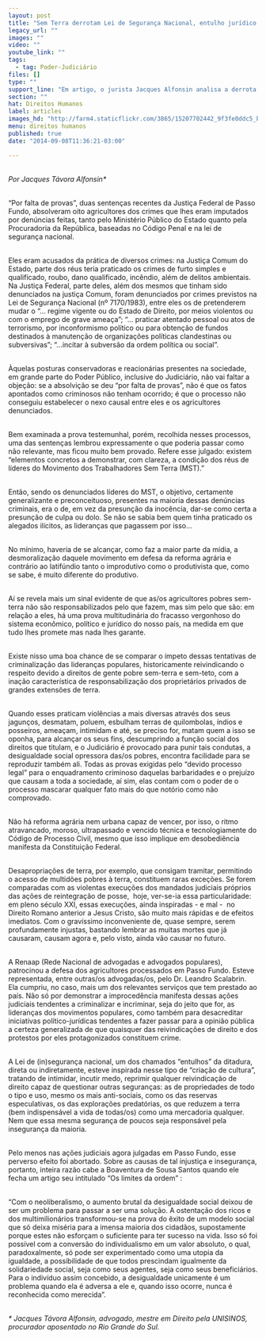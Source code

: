 ```yaml
---
layout: post
title: "Sem Terra derrotam Lei de Segurança Nacional, entulho jurídico da ditadura"
legacy_url: ""
images: ""
video: ""
youtube_link: ""
tags:
  - tag: Poder-Judiciário
files: []
type: ""
support_line: "Em artigo, o jurista Jacques Alfonsin analisa a derrota de duas sentenças relacionadas com a lei de Segurança Nacional para criminalizar o MST."
section: ""
hat: Direitos Humanos
label: articles
images_hd: "http://farm4.staticflickr.com/3865/15207702442_9f3fe0ddc5_b.jpg"
menu: direitos humanos
published: true
date: "2014-09-08T11:36:21-03:00"

---
```

<p><br />
<em>Por Jacques T&aacute;vora Alfonsin*</em></p>

<p><br />
&ldquo;Por falta de provas&rdquo;, duas senten&ccedil;as recentes da Justi&ccedil;a Federal de Passo Fundo, absolveram oito agricultores dos crimes que lhes eram imputados por den&uacute;ncias feitas, tanto pelo Minist&eacute;rio P&uacute;blico do Estado quanto pela Procuradoria da Rep&uacute;blica, baseadas no C&oacute;digo Penal e na lei de seguran&ccedil;a nacional.&nbsp;</p>

<p><br />
Eles eram acusados da pr&aacute;tica de diversos crimes: na Justi&ccedil;a Comum do Estado, parte dos r&eacute;us teria praticado os crimes de furto simples e qualificado, roubo, dano qualificado, inc&ecirc;ndio, al&eacute;m de delitos ambientais. Na Justi&ccedil;a Federal, parte deles, al&eacute;m dos mesmos que tinham sido denunciados na justi&ccedil;a Comum, foram denunciados por crimes previstos na Lei de Seguran&ccedil;a Nacional (n&ordm; 7170/1983), entre eles os de pretenderem mudar o &ldquo;... regime vigente ou do Estado de Direito, por meios violentos ou com o emprego de grave amea&ccedil;a&rdquo;; &ldquo;... praticar atentado pessoal ou atos de terrorismo, por inconformismo pol&iacute;tico ou para obten&ccedil;&atilde;o de fundos destinados &agrave; manuten&ccedil;&atilde;o de organiza&ccedil;&otilde;es pol&iacute;ticas clandestinas ou subversivas&rdquo;; &ldquo;...incitar &agrave; subvers&atilde;o da ordem pol&iacute;tica ou social&rdquo;.</p>

<p><br />
&Agrave;quelas posturas conservadoras e reacion&aacute;rias presentes na sociedade, em grande parte do Poder P&uacute;blico, inclusive do Judici&aacute;rio, n&atilde;o vai faltar a obje&ccedil;&atilde;o: se a absolvi&ccedil;&atilde;o se deu &ldquo;por falta de provas&rdquo;, n&atilde;o &eacute; que os fatos apontados como criminosos n&atilde;o tenham ocorrido; &eacute; que o processo n&atilde;o conseguiu estabelecer o nexo causal entre eles e os agricultores denunciados.</p>

<p><br />
Bem examinada a prova testemunhal, por&eacute;m, recolhida nesses processos, uma das senten&ccedil;as lembrou expressamente o que poderia passar como n&atilde;o relevante, mas ficou muito bem provado. Refere esse julgado: existem &ldquo;elementos concretos a demonstrar, com clareza, a condi&ccedil;&atilde;o dos r&eacute;us de l&iacute;deres do Movimento dos Trabalhadores Sem Terra (MST).&rdquo;</p>

<p><br />
Ent&atilde;o, sendo os denunciados l&iacute;deres do MST, o objetivo, certamente generalizante e preconceituoso, presentes na maioria dessas den&uacute;ncias criminais, era o de, em vez da presun&ccedil;&atilde;o da inoc&ecirc;ncia, dar-se como certa a presun&ccedil;&atilde;o de culpa ou dolo. Se n&atilde;o se sabia bem quem tinha praticado os alegados il&iacute;citos, as lideran&ccedil;as que pagassem por isso...&nbsp;</p>

<p><br />
No m&iacute;nimo, haveria de se alcan&ccedil;ar, como faz a maior parte da m&iacute;dia, a desmoraliza&ccedil;&atilde;o daquele movimento em defesa da reforma agr&aacute;ria e contr&aacute;rio ao latif&uacute;ndio tanto o improdutivo como o produtivista que, como se sabe, &eacute; muito diferente do produtivo.</p>

<p><br />
A&iacute; se revela mais um sinal evidente de que as/os agricultores pobres sem-terra n&atilde;o s&atilde;o responsabilizados pelo que fazem, mas sim pelo que s&atilde;o: em rela&ccedil;&atilde;o a eles, h&aacute; uma prova multitudin&aacute;ria do fracasso vergonhoso do sistema econ&ocirc;mico, pol&iacute;tico e jur&iacute;dico do nosso pa&iacute;s, na medida em que tudo lhes promete mas nada lhes garante.</p>

<p><br />
Existe nisso uma boa chance de se comparar o &iacute;mpeto dessas tentativas de criminaliza&ccedil;&atilde;o das lideran&ccedil;as populares, historicamente reivindicando o respeito devido a direitos de gente pobre sem-terra e sem-teto, com a ina&ccedil;&atilde;o caracter&iacute;stica de responsabiliza&ccedil;&atilde;o dos propriet&aacute;rios privados de grandes extens&otilde;es de terra.</p>

<p><br />
Quando esses praticam viol&ecirc;ncias a mais diversas atrav&eacute;s dos seus jagun&ccedil;os, desmatam, poluem, esbulham terras de quilombolas, &iacute;ndios e posseiros, amea&ccedil;am, intimidam e at&eacute;, se preciso for, matam quem a isso se oponha, para alcan&ccedil;ar os seus fins, descumprindo a fun&ccedil;&atilde;o social dos direitos que titulam, e o Judici&aacute;rio &eacute; provocado para punir tais condutas, a desigualdade social opressora das/os pobres, encontra facilidade para se reproduzir tamb&eacute;m ali. Todas as provas exigidas pelo &ldquo;devido processo legal&rdquo; para o enquadramento criminoso daquelas barbaridades e o preju&iacute;zo que causam a toda a sociedade, a&iacute; sim, elas contam com o poder de o processo mascarar qualquer fato mais do que not&oacute;rio como n&atilde;o comprovado.</p>

<p><br />
N&atilde;o h&aacute; reforma agr&aacute;ria nem urbana capaz de vencer, por isso, o ritmo atravancado, moroso, ultrapassado e vencido t&eacute;cnica e tecnologiamente do C&oacute;digo de Processo Civil, mesmo que isso implique em desobedi&ecirc;ncia manifesta da Constitui&ccedil;&atilde;o Federal.</p>

<p><br />
Desapropria&ccedil;&otilde;es de terra, por exemplo, que consigam tramitar, permitindo o acesso de multid&otilde;es pobres &agrave; terra, constituem raras exce&ccedil;&otilde;es. Se forem comparadas com as violentas execu&ccedil;&otilde;es dos mandados judiciais pr&oacute;prios das a&ccedil;&otilde;es de reintegra&ccedil;&atilde;o de posse, &nbsp;hoje, ver-se-ia essa particularidade: em pleno s&eacute;culo XXI, essas execu&ccedil;&otilde;es, ainda inspiradas - e mal - &nbsp;no Direito Romano anterior a Jesus Cristo, s&atilde;o muito mais r&aacute;pidas e de efeitos imediatos. Com o grav&iacute;ssimo inconveniente de, quase sempre, serem profundamente injustas, bastando lembrar as muitas mortes que j&aacute; causaram, causam agora e, pelo visto, ainda v&atilde;o causar no futuro.&nbsp;</p>

<p><br />
A Renaap (Rede Nacional de advogadas e advogados populares), patrocinou a defesa dos agricultores processados em Passo Fundo. Esteve representada, entre outras/os advogadas/os, pelo Dr. Leandro Scalabrin. Ela cumpriu, no caso, mais um dos relevantes servi&ccedil;os que tem prestado ao pa&iacute;s. N&atilde;o s&oacute; por demonstrar a improced&ecirc;ncia manifesta dessas a&ccedil;&otilde;es judiciais tendentes a criminalizar e incriminar, seja do jeito que for, as lideran&ccedil;as dos movimentos populares, como tamb&eacute;m para desacreditar iniciativas pol&iacute;tico-jur&iacute;dicas tendentes a fazer passar para a opini&atilde;o p&uacute;blica a certeza generalizada de que quaisquer das reivindica&ccedil;&otilde;es de direito e dos protestos por eles protagonizados constituem crime.&nbsp;</p>

<p><br />
A Lei de (in)seguran&ccedil;a nacional, um dos chamados &ldquo;entulhos&rdquo; da ditadura, direta ou indiretamente, esteve inspirada nesse tipo de &ldquo;cria&ccedil;&atilde;o de cultura&rdquo;, tratando de intimidar, incutir medo, reprimir qualquer reivindica&ccedil;&atilde;o de direito capaz de questionar outras seguran&ccedil;as: as de propriedades de todo o tipo e uso, mesmo os mais anti-sociais, como os das reservas especulativas, os das explora&ccedil;&otilde;es predat&oacute;rias, os que reduzem a terra (bem indispens&aacute;vel a vida de todas/os) como uma mercadoria qualquer. Nem que essa mesma seguran&ccedil;a de poucos seja respons&aacute;vel pela inseguran&ccedil;a da maioria.</p>

<p><br />
Pelo menos nas a&ccedil;&otilde;es judiciais agora julgadas em Passo Fundo, esse perverso efeito foi abortado. Sobre as causas de tal injusti&ccedil;a e inseguran&ccedil;a, portanto, inteira raz&atilde;o cabe a Boaventura de Sousa Santos quando ele fecha um artigo seu intitulado &ldquo;Os limites da ordem&rdquo; :</p>

<p><br />
&ldquo;Com o neoliberalismo, o aumento brutal da desigualdade social deixou de ser um problema para passar a ser uma solu&ccedil;&atilde;o. A ostenta&ccedil;&atilde;o dos ricos e dos multimilion&aacute;rios transformou-se na prova do &ecirc;xito de um modelo social que s&oacute; deixa mis&eacute;ria para a imensa maioria dos cidad&atilde;os, supostamente porque estes n&atilde;o esfor&ccedil;am o suficiente para ter sucesso na vida. Isso s&oacute; foi poss&iacute;vel com a convers&atilde;o do individualismo em um valor absoluto, o qual, paradoxalmente, s&oacute; pode ser experimentado como uma utopia da igualdade, a possibilidade de que todos prescindam igualmente da solidariedade social, seja como seus agentes, seja como seus benefici&aacute;rios. Para o indiv&iacute;duo assim concebido, a desigualdade unicamente &eacute; um problema quando ela &eacute; adversa a ele e, quando isso ocorre, nunca &eacute; reconhecida como merecida&rdquo;.</p>

<p><br />
<em>* Jacques T&aacute;vora Alfonsin, advogado, mestre em Direito pela UNISINOS, procurador aposentado no Rio Grande do Sul.</em></p>
